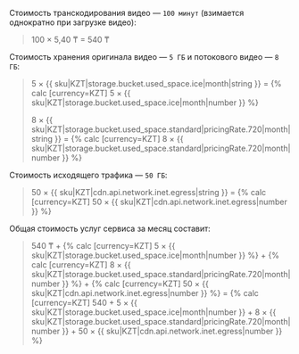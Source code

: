 Стоимость транскодирования видео — `100 минут` (взимается однократно при загрузке видео):

> 100 × 5,40 ₸ = 540 ₸

Стоимость хранения оригинала видео — `5 ГБ` и потокового видео — `8 ГБ`:

> 5 × {{ sku|KZT|storage.bucket.used_space.ice|month|string }} = {% calc [currency=KZT] 5  × {{ sku|KZT|storage.bucket.used_space.ice|month|number }} %}
>
> 8 × {{ sku|KZT|storage.bucket.used_space.standard|pricingRate.720|month|string }} = {% calc [currency=KZT] 8  × {{ sku|KZT|storage.bucket.used_space.standard|pricingRate.720|month|number }} %}

Стоимость исходящего трафика — `50 ГБ`:

> 50 × {{ sku|KZT|cdn.api.network.inet.egress|string }} = {% calc [currency=KZT] 50  × {{ sku|KZT|cdn.api.network.inet.egress|number }} %}

Общая стоимость услуг сервиса за месяц составит:

> 540 ₸ + {% calc [currency=KZT] 5 × {{ sku|KZT|storage.bucket.used_space.ice|month|number }} %} + {% calc [currency=KZT] 8 × {{ sku|KZT|storage.bucket.used_space.standard|pricingRate.720|month|number }} %} + {% calc [currency=KZT] 50 × {{ sku|KZT|cdn.api.network.inet.egress|number }} %} = {% calc [currency=KZT] 540 + 5 × {{ sku|KZT|storage.bucket.used_space.ice|month|number }} + 8 × {{ sku|KZT|storage.bucket.used_space.standard|pricingRate.720|month|number }} + 50 × {{ sku|KZT|cdn.api.network.inet.egress|number }} %}
